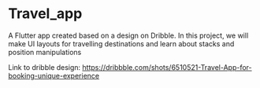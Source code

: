# Travel_app

A Flutter app created based on a design on Dribble. In this project, we will make UI layouts for travelling destinations and learn about stacks and position manipulations

Link to dribble design: https://dribbble.com/shots/6510521-Travel-App-for-booking-unique-experience
